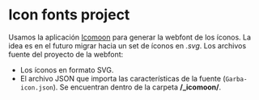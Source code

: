 # Icon fonts project
Usamos la aplicación [Icomoon](https://icomoon.io) para generar la webfont de los íconos. La idea es en el futuro migrar hacia un set de íconos en *.svg*. Los archivos fuente del proyecto de la webfont:
* Los íconos en formato SVG.
* El archivo JSON que importa las características de la fuente (`Garba-icon.json`).
Se encuentran dentro de la carpeta **/_icomoon/**.
